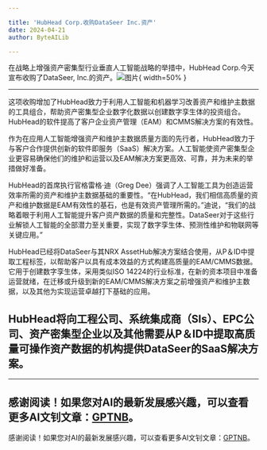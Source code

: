 ```yaml
---

title: 'HubHead Corp.收购DataSeer Inc.资产'
date: 2024-04-21
author: ByteAILib

---
```


在战略上增强资产密集型行业垂直人工智能战略的举措中，HubHead Corp.今天宣布收购了DataSeer, Inc.的资产。![图片](https://ai-techpark.com/wp-content/uploads/2020/06/Buyer-Guide-500x281-1.jpg){ width=50% }

---
这项收购增加了HubHead致力于利用人工智能和机器学习改善资产和维护主数据的工具组合，帮助资产密集型企业数字化数据以创建数字孪生体的投资组合。HubHead的软件提高了客户企业资产管理（EAM）和CMMS解决方案的有效性。

作为在应用人工智能增强资产和维护主数据质量方面的先行者，HubHead致力于与客户合作提供创新的软件即服务（SaaS）解决方案。人工智能使资产密集型企业更容易确保他们的维护和运营以及EAM解决方案更高效、可靠，并为未来的举措做好准备。

HubHead的首席执行官格雷格·迪（Greg Dee）强调了人工智能工具为创造运营效率所需的资产和维护主数据基础的重要性。“在HubHead，我们相信高质量的资产和维护数据是EAM有效性的基石，也是有效资产管理所需的。”迪说，“我们的战略着眼于利用人工智能提升客户资产数据的质量和完整性。DataSeer对于这些行业解锁人工智能的全部潜力至关重要，实现了数字孪生体、预测性维护和物联网等关键应用。”

HubHead已经将DataSeer与其NRX AssetHub解决方案结合使用，从P＆ID中提取工程标签，以帮助客户以具有成本效益的方式构建高质量的EAM/CMMS数据。它用于创建数字孪生体，采用类似ISO 14224的行业标准，在新的资本项目中准备运营就绪，在迁移或升级到新的EAM/CMMS解决方案之前增强资产和维护主数据，以及其他为实现运营卓越打下基础的应用。

HubHead将向工程公司、系统集成商（SIs）、EPC公司、资产密集型企业以及其他需要从P＆ID中提取高质量可操作资产数据的机构提供DataSeer的SaaS解决方案。
---

---
感谢阅读！如果您对AI的最新发展感兴趣，可以查看更多AI文钊文章：[GPTNB](https://gptnb.com)。
---
感谢阅读！如果您对AI的最新发展感兴趣，可以查看更多AI文钊文章：[GPTNB](https://gptnb.com)。
